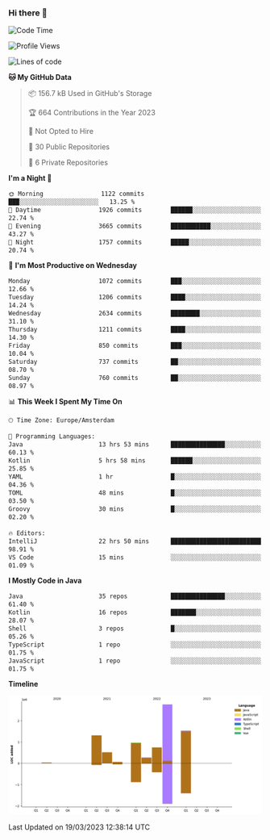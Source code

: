 ### Hi there 👋


<!--START_SECTION:waka-->
![Code Time](http://img.shields.io/badge/Code%20Time-3%2C092%20hrs%2012%20mins-blue)

![Profile Views](http://img.shields.io/badge/Profile%20Views-1-blue)

![Lines of code](https://img.shields.io/badge/From%20Hello%20World%20I%27ve%20Written-8.8%20million%20lines%20of%20code-blue)

**🐱 My GitHub Data** 

> 📦 156.7 kB Used in GitHub's Storage 
 > 
> 🏆 664 Contributions in the Year 2023
 > 
> 🚫 Not Opted to Hire
 > 
> 📜 30 Public Repositories 
 > 
> 🔑 6 Private Repositories 
 > 
**I'm a Night 🦉** 

```text
🌞 Morning                1122 commits        ███░░░░░░░░░░░░░░░░░░░░░░   13.25 % 
🌆 Daytime                1926 commits        ██████░░░░░░░░░░░░░░░░░░░   22.74 % 
🌃 Evening                3665 commits        ███████████░░░░░░░░░░░░░░   43.27 % 
🌙 Night                  1757 commits        █████░░░░░░░░░░░░░░░░░░░░   20.74 % 
```
📅 **I'm Most Productive on Wednesday** 

```text
Monday                   1072 commits        ███░░░░░░░░░░░░░░░░░░░░░░   12.66 % 
Tuesday                  1206 commits        ████░░░░░░░░░░░░░░░░░░░░░   14.24 % 
Wednesday                2634 commits        ████████░░░░░░░░░░░░░░░░░   31.10 % 
Thursday                 1211 commits        ████░░░░░░░░░░░░░░░░░░░░░   14.30 % 
Friday                   850 commits         ███░░░░░░░░░░░░░░░░░░░░░░   10.04 % 
Saturday                 737 commits         ██░░░░░░░░░░░░░░░░░░░░░░░   08.70 % 
Sunday                   760 commits         ██░░░░░░░░░░░░░░░░░░░░░░░   08.97 % 
```


📊 **This Week I Spent My Time On** 

```text
🕑︎ Time Zone: Europe/Amsterdam

💬 Programming Languages: 
Java                     13 hrs 53 mins      ███████████████░░░░░░░░░░   60.13 % 
Kotlin                   5 hrs 58 mins       ██████░░░░░░░░░░░░░░░░░░░   25.85 % 
YAML                     1 hr                █░░░░░░░░░░░░░░░░░░░░░░░░   04.36 % 
TOML                     48 mins             █░░░░░░░░░░░░░░░░░░░░░░░░   03.50 % 
Groovy                   30 mins             █░░░░░░░░░░░░░░░░░░░░░░░░   02.20 % 

🔥 Editors: 
IntelliJ                 22 hrs 50 mins      █████████████████████████   98.91 % 
VS Code                  15 mins             ░░░░░░░░░░░░░░░░░░░░░░░░░   01.09 % 
```

**I Mostly Code in Java** 

```text
Java                     35 repos            ███████████████░░░░░░░░░░   61.40 % 
Kotlin                   16 repos            ███████░░░░░░░░░░░░░░░░░░   28.07 % 
Shell                    3 repos             █░░░░░░░░░░░░░░░░░░░░░░░░   05.26 % 
TypeScript               1 repo              ░░░░░░░░░░░░░░░░░░░░░░░░░   01.75 % 
JavaScript               1 repo              ░░░░░░░░░░░░░░░░░░░░░░░░░   01.75 % 
```



**Timeline**

![Lines of Code chart](https://raw.githubusercontent.com/powercasgamer/powercasgamer/master/assets/bar_graph.png)


 Last Updated on 19/03/2023 12:38:14 UTC
<!--END_SECTION:waka-->
